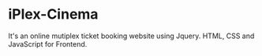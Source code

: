 # iPlex-Cinema
It's an online mutiplex ticket booking website using Jquery.
HTML, CSS and JavaScript for Frontend.
